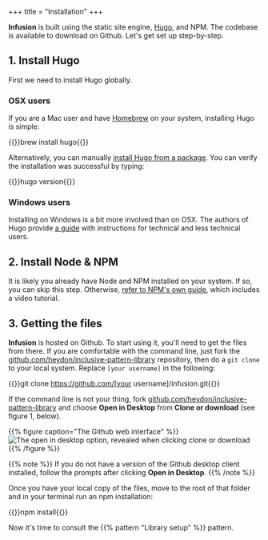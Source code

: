 +++
title = "Installation"
+++

**Infusion** is built using the static site engine, [Hugo](https://gohugo.io/), and NPM. The codebase is available to download on Github. Let's get set up step-by-step.

## 1. Install Hugo

First we need to install Hugo globally.

### OSX users

If you are a Mac user and have [Homebrew](https://brew.sh/) on your system, installing Hugo is simple:

{{<cmd>}}brew install hugo{{</cmd>}}

Alternatively, you can manually [install Hugo from a package](https://github.com/gohugoio/hugo/releases). You can verify the installation was successful by typing:

{{<cmd>}}hugo version{{</cmd>}}

### Windows users

Installing on Windows is a bit more involved than on OSX. The authors of Hugo provide [a guide](https://gohugo.io/tutorials/installing-on-windows/) with instructions for technical and less technical users.

## 2. Install Node & NPM

It is likely you already have Node and NPM installed on your system. If so, you can skip this step. Otherwise, [refer to NPM's own guide](https://docs.npmjs.com/getting-started/installing-node), which includes a video tutorial.

## 3. Getting the files

**Infusion** is hosted on Github. To start using it, you'll need to get the files from there. If you are comfortable with the command line, just fork the [github.com/heydon/inclusive-pattern-library](https://github.com/heydon/inclusive-pattern-library) repository, then do a `git clone` to your local system. Replace `[your username]` in the following:

{{<cmd>}}git clone https://github.com/[your username]/infusion.git{{</cmd>}}

If the command line is not your thing, fork  [github.com/heydon/inclusive-pattern-library](https://github.com/heydon/inclusive-pattern-library) and choose **Open in Desktop** from **Clone or download** (see figure 1, below).

{{% figure caption="The Github web interface" %}}
![The open in desktop option, revealed when clicking clone or download](/images/open_in_desktop.png)
{{% /figure %}}

{{% note %}}
If you do not have a version of the Github desktop client installed, follow the prompts after clicking **Open in Desktop**.
{{% /note %}}

Once you have your local copy of the files, move to the root of that folder and in your terminal run an npm installation:

{{<cmd>}}npm install{{</cmd>}}

Now it's time to consult the {{% pattern "Library setup" %}} pattern.

